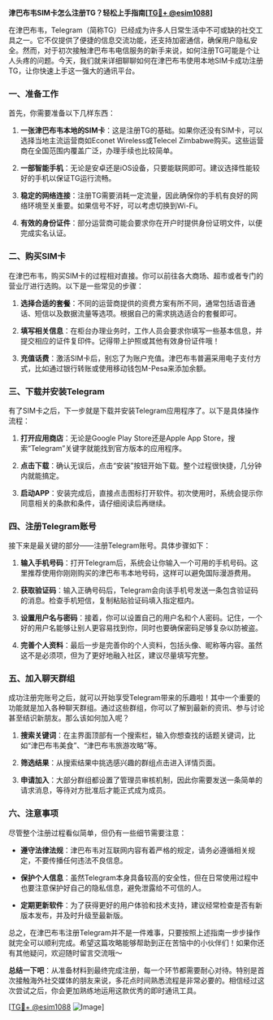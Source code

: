 **津巴布韦SIM卡怎么注册TG？轻松上手指南[[TG💪+ @esim1088](https://t.me/s/esim1088)]**

在津巴布韦，Telegram（简称TG）已经成为许多人日常生活中不可或缺的社交工具之一。它不仅提供了便捷的信息交流功能，还支持加密通信，确保用户隐私安全。然而，对于初次接触津巴布韦电信服务的新手来说，如何注册TG可能是个让人头疼的问题。今天，我们就来详细聊聊如何在津巴布韦使用本地SIM卡成功注册TG，让你快速上手这一强大的通讯平台。

### 一、准备工作

首先，你需要准备以下几样东西：

1. **一张津巴布韦本地的SIM卡**：这是注册TG的基础。如果你还没有SIM卡，可以选择当地主流运营商如Econet Wireless或Telecel Zimbabwe购买。这些运营商在全国范围内覆盖广泛，办理手续也比较简单。
   
2. **一部智能手机**：无论是安卓还是iOS设备，只要能联网即可。建议选择性能较好的手机以保证TG运行流畅。

3. **稳定的网络连接**：注册TG需要消耗一定流量，因此确保你的手机有良好的网络环境至关重要。如果信号不好，可以考虑切换到Wi-Fi。

4. **有效的身份证件**：部分运营商可能会要求你在开户时提供身份证明文件，以便完成实名认证。

### 二、购买SIM卡

在津巴布韦，购买SIM卡的过程相对直接。你可以前往各大商场、超市或者专门的营业厅进行选购。以下是一些常见的步骤：

1. **选择合适的套餐**：不同的运营商提供的资费方案有所不同，通常包括语音通话、短信以及数据流量等选项。根据自己的需求挑选适合的套餐即可。

2. **填写相关信息**：在柜台办理业务时，工作人员会要求你填写一些基本信息，并提交相应的证件复印件。记得带上护照或其他有效身份证件哦！

3. **充值话费**：激活SIM卡后，别忘了为账户充值。津巴布韦普遍采用电子支付方式，比如通过银行转账或使用移动钱包M-Pesa来添加余额。

### 三、下载并安装Telegram

有了SIM卡之后，下一步就是下载并安装Telegram应用程序了。以下是具体操作流程：

1. **打开应用商店**：无论是Google Play Store还是Apple App Store，搜索“Telegram”关键字就能找到官方版本的应用程序。

2. **点击下载**：确认无误后，点击“安装”按钮开始下载。整个过程很快捷，几分钟内就能搞定。

3. **启动APP**：安装完成后，直接点击图标打开软件。初次使用时，系统会提示你同意相关的条款和条件，请仔细阅读后再继续。

### 四、注册Telegram账号

接下来是最关键的部分——注册Telegram账号。具体步骤如下：

1. **输入手机号码**：打开Telegram后，系统会让你输入一个可用的手机号码。这里推荐使用你刚刚购买的津巴布韦本地号码，这样可以避免国际漫游费用。

2. **获取验证码**：输入正确号码后，Telegram会向该手机号发送一条包含验证码的消息。检查手机短信，复制粘贴验证码填入指定框内。

3. **设置用户名与密码**：接着，你可以设置自己的用户名和个人密码。记住，一个好的用户名能够让别人更容易找到你，同时也要确保密码足够复杂以防被盗。

4. **完善个人资料**：最后一步是完善你的个人资料，包括头像、昵称等内容。虽然这不是必须项，但为了更好地融入社区，建议尽量填写完整。

### 五、加入聊天群组

成功注册完账号之后，就可以开始享受Telegram带来的乐趣啦！其中一个重要的功能就是加入各种聊天群组。通过这些群组，你可以了解到最新的资讯、参与讨论甚至结识新朋友。那么该如何加入呢？

1. **搜索关键词**：在主界面顶部有一个搜索栏，输入你想查找的话题关键词，比如“津巴布韦美食”、“津巴布韦旅游攻略”等。

2. **筛选结果**：从搜索结果中挑选感兴趣的群组点击进入详情页面。

3. **申请加入**：大部分群组都设置了管理员审核机制，因此你需要发送一条简单的请求消息，等待对方批准后才能正式成为成员。

### 六、注意事项

尽管整个注册过程看似简单，但仍有一些细节需要注意：

- **遵守法律法规**：津巴布韦对互联网内容有着严格的规定，请务必遵循相关规定，不要传播任何违法不良信息。
  
- **保护个人信息**：虽然Telegram本身具备较高的安全性，但在日常使用过程中也要注意保护好自己的隐私信息，避免泄露给不可信的人。

- **定期更新软件**：为了获得更好的用户体验和技术支持，建议经常检查是否有新版本发布，并及时升级至最新版。

总之，在津巴布韦注册Telegram并不是一件难事，只要按照上述指南一步步操作就完全可以顺利完成。希望这篇攻略能够帮助到正在苦恼中的小伙伴们！如果你还有其他疑问，欢迎随时留言交流哦～

**总结一下吧**：从准备材料到最终完成注册，每一个环节都需要耐心对待。特别是首次接触海外社交媒体的朋友来说，多花点时间熟悉流程是非常必要的。相信经过这次尝试之后，你会更加熟练地运用这款优秀的即时通讯工具。

[[TG💪+ @esim1088](https://t.me/s/esim1088) ![Image](https://i.postimg.cc/4NQfJmqS/Snipaste-2025-05-13-00-14-12.png)]